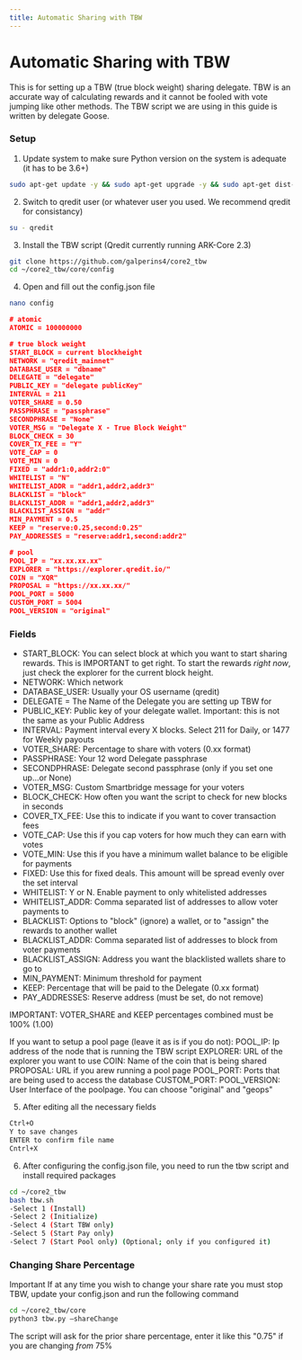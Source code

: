 ```yaml
---
title: Automatic Sharing with TBW
---
```

# Automatic Sharing with TBW

This is for setting up a TBW (true block weight) sharing delegate.  TBW is an accurate way of calculating rewards and it cannot be fooled with vote jumping like other methods. The TBW script we are using in this guide is written by delegate Goose.

### Setup

1. Update system to make sure Python version on the system is adequate (it has to be 3.6+)
```bash
sudo apt-get update -y && sudo apt-get upgrade -y && sudo apt-get dist-upgrade -y
```

2. Switch to qredit user (or whatever user you used. We recommend qredit for consistancy)
```bash
su - qredit
```

3. Install the TBW script (Qredit currently running ARK-Core 2.3)
```bash
git clone https://github.com/galperins4/core2_tbw
cd ~/core2_tbw/core/config
```

4. Open and fill out the config.json file
```bash
nano config
```

```json
# atomic
ATOMIC = 100000000

# true block weight
START_BLOCK = current blockheight
NETWORK = "qredit_mainnet"
DATABASE_USER = "dbname"
DELEGATE = "delegate"
PUBLIC_KEY = "delegate publicKey"
INTERVAL = 211
VOTER_SHARE = 0.50
PASSPHRASE = "passphrase"
SECONDPHRASE = "None"
VOTER_MSG = "Delegate X - True Block Weight"
BLOCK_CHECK = 30
COVER_TX_FEE = "Y"
VOTE_CAP = 0
VOTE_MIN = 0
FIXED = "addr1:0,addr2:0"
WHITELIST = "N"
WHITELIST_ADDR = "addr1,addr2,addr3"
BLACKLIST = "block"
BLACKLIST_ADDR = "addr1,addr2,addr3"
BLACKLIST_ASSIGN = "addr"
MIN_PAYMENT = 0.5
KEEP = "reserve:0.25,second:0.25"
PAY_ADDRESSES = "reserve:addr1,second:addr2"

# pool
POOL_IP = "xx.xx.xx.xx"
EXPLORER = "https://explorer.qredit.io/"
COIN = "XQR"
PROPOSAL = "https://xx.xx.xx/"
POOL_PORT = 5000
CUSTOM_PORT = 5004
POOL_VERSION = "original"
```

### Fields
- START_BLOCK: You can select block at which you want to start sharing rewards.  This is IMPORTANT to get right.  To start the rewards *right now*, just check the explorer for the current block height. 
- NETWORK: Which network
- DATABASE_USER: Usually your OS username (qredit)
- DELEGATE = The Name of the Delegate you are setting up TBW for
- PUBLIC_KEY: Public key of your delegate wallet. Important: this is not the same as your Public Address
- INTERVAL: Payment interval every X blocks. Select 211 for Daily, or 1477 for Weekly payouts
- VOTER_SHARE: Percentage to share with voters (0.xx format) 
- PASSPHRASE: Your 12 word Delegate passphrase
- SECONDPHRASE: Delegate second passphrase (only if you set one up...or None)
- VOTER_MSG: Custom Smartbridge message for your voters
- BLOCK_CHECK: How often you want the script to check for new blocks in seconds 
- COVER_TX_FEE: Use this to indicate if you want to cover transaction fees
- VOTE_CAP: Use this if you cap voters for how much they can earn with votes 
- VOTE_MIN: Use this if you have a minimum wallet balance to be eligible for payments 
- FIXED: Use this for fixed deals. This amount will be spread evenly over the set interval 
- WHITELIST: Y or N. Enable payment to only whitelisted addresses
- WHITELIST_ADDR: Comma separated list of addresses to allow voter payments to 
- BLACKLIST: Options to "block" (ignore) a wallet, or to "assign" the rewards to another wallet
- BLACKLIST_ADDR: Comma separated list of addresses to block from voter payments 
- BLACKLIST_ASSIGN: Address you want the blacklisted wallets share to go to
- MIN_PAYMENT: Minimum threshold for payment
- KEEP: Percentage that will be paid to the Delegate (0.xx format)
- PAY_ADDRESSES: Reserve address (must be set, do not remove)

IMPORTANT: VOTER_SHARE and KEEP percentages combined must be 100% (1.00)

If you want to setup a pool page (leave it as is if you do not): 
POOL_IP: Ip address of the node that is running the TBW script
EXPLORER: URL of the explorer you want to use
COIN: Name of the coin that is being shared
PROPOSAL: URL if you arew running a pool page
POOL_PORT: Ports that are being used to access the database
CUSTOM_PORT: 
POOL_VERSION: User Interface of the poolpage. You can choose "original" and "geops"

5. After editing all the necessary fields
```bash
Ctrl+O
Y to save changes
ENTER to confirm file name
Cntrl+X
```

6. After configuring the config.json file, you need to run the tbw script and install required packages
```bash
cd ~/core2_tbw
bash tbw.sh
-Select 1 (Install)
-Select 2 (Initialize)
-Select 4 (Start TBW only)
-Select 5 (Start Pay only)
-Select 7 (Start Pool only) (Optional; only if you configured it)
```

### Changing Share Percentage

Important
If at any time you wish to change your share rate you must stop TBW, update your config.json and run the following command
```bash
cd ~/core2_tbw/core
python3 tbw.py –shareChange
```
The script will ask for the prior share percentage, enter it like this "0.75" if you are changing *from* 75%
